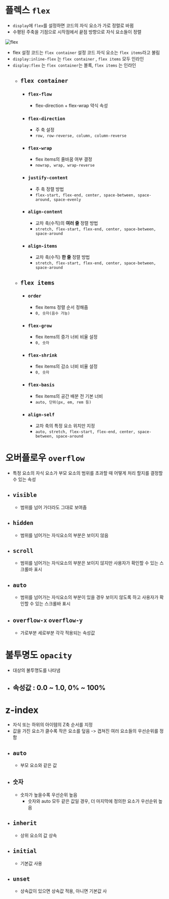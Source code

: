 # 플렉스 `flex`
- `display`에 `flex`를 설정하면 코드의 자식 요소가 가로 정렬로 바뀜
- 수평된 주축을 기점으로 시작점에서 끝점 방향으로 자식 요소들이 정렬

![flex](https://velog.velcdn.com/images/front-ant/post/b98ba153-3c96-4c15-98b6-0ab1c9c63f5d/image.png)

- flex 설정 코드는 `flex container` 설정 코드 자식 요소는 `flex items`라고 불림
- `display:inline-flex` 는 `flex container` , `flex items` 모두 인라인
- `display:flex` 는 `flex container`는 블록, `flex items` 는 인라인
  - ## `flex container`
    - ### `flex-flow`
      + flex-direction + flex-wrap 약식 속성
    - ### `flex-direction`
      + 주 축 설정
      + `row, row-reverse, column, column-reverse`
    - ### `flex-wrap`
      + flex items의 줄바꿈 여부 결정
      + `nowrap, wrap, wrap-reverse`
    - ### `justify-content`
      + 주 축 정렬 방법
      + `flex-start, flex-end, center, space-between, space-around, space-evenly`
    - ### `align-content`
      + 교차 축(수직)의 **여러 줄** 정렬 방법
      + `stretch, flex-start, flex-end, center, space-between, space-around`
    - ### `align-items`
      + 교차 축(수직) **한 줄** 정렬 방법
      + `stretch, flex-start, flex-end, center, space-between, space-around`
  - ## `flex items`
    - ### `order`
      + flex items 정렬 순서 정해줌
      + `0, 숫자(음수 가능)`
    - ### `flex-grow`
      + flex items의 증가 너비 비율 설정
      + `0, 숫자`
    - ### `flex-shrink`
      + flex items의 감소 너비 비율 설정
      + `0, 숫자`
    - ### `flex-basis`
      + flex items의 공간 배분 전 기본 너비
      + `auto, 단위(px, em, rem 등)`
    - ### `align-self`
      + 교차 축의 특정 요소 위치만 지정
      + `auto, stretch, flex-start, flex-end, center, space-between, space-around`
  
# 오버플로우 `overflow`
- 특정 요소의 자식 요소가 부모 요소의 범위를 초과할 때 어떻게 처리 할지를 결정할 수 있는 속성
- ## `visible`
  - 범위를 넘어 가더라도 그대로 보여줌
- ## `hidden`
  - 범위를 넘어가는 자식요소의 부분은 보이지 않음
- ## `scroll`
  - 범위를 넘어가는 자식요소의 부분은 보이지 않지만 사용자가 확인할 수 있는 스크롤바 표시
- ## `auto`
  - 범위를 넘어가는 자식요소의 부분이 있을 경우 보이지 않도록 하고 사용자가 확인할 수 있는 스크롤바 표시
- ## `overflow-x` `overflow-y`
  - 가로부분 세로부분 각각 적용되는 속성값

# 불투명도 `opacity`
- 대상의 불투명도를 나타냄
- ## 속성값 : 0.0 ~ 1.0, 0% ~ 100%

# z-index
- 자식 또는 하위의 아이템의 Z축 순서를 지정
- 값을 가진 요소가 클수록 작은 요소를 덮음 -> 겹쳐진 여러 요소들의 우선순위를 정함
- ## `auto`
  - 부모 요소와 같은 값
- ## `숫자`
  - 숫자가 높을수록 우선순위 높음
    - 숫자와 auto 모두 같은 값일 경우, 더 마지막에 정의한 요소가 우선순위 높음
- ## `inherit`
  - 상위 요소의 값 상속
- ## `initial`
  - 기본값 사용
- ## `unset`
  - 상속값이 있으면 상속값 적용, 아니면 기본값 사
